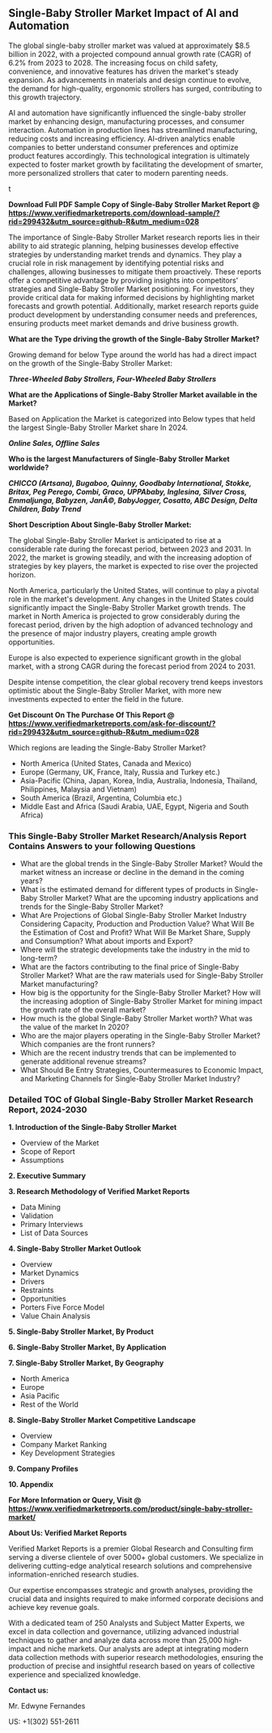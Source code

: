 <h2>Single-Baby Stroller Market Impact of AI and Automation</h2><p>The global single-baby stroller market was valued at approximately $8.5 billion in 2022, with a projected compound annual growth rate (CAGR) of 6.2% from 2023 to 2028. The increasing focus on child safety, convenience, and innovative features has driven the market's steady expansion. As advancements in materials and design continue to evolve, the demand for high-quality, ergonomic strollers has surged, contributing to this growth trajectory.</p><p>AI and automation have significantly influenced the single-baby stroller market by enhancing design, manufacturing processes, and consumer interaction. Automation in production lines has streamlined manufacturing, reducing costs and increasing efficiency. AI-driven analytics enable companies to better understand consumer preferences and optimize product features accordingly. This technological integration is ultimately expected to foster market growth by facilitating the development of smarter, more personalized strollers that cater to modern parenting needs.</p>t</p><p id="" class=""><strong>Download Full PDF Sample Copy of Single-Baby Stroller Market Report @ <a href="https://www.verifiedmarketreports.com/download-sample/?rid=299432&utm_source=github-R&utm_medium=028" target="_blank">https://www.verifiedmarketreports.com/download-sample/?rid=299432&utm_source=github-R&utm_medium=028</a></strong></p><p>The importance of&nbsp;Single-Baby Stroller Market research reports lies in their ability to aid strategic planning, helping businesses develop effective strategies by understanding market trends and dynamics. They play a crucial role in risk management by identifying potential risks and challenges, allowing businesses to mitigate them proactively. These reports offer a competitive advantage by providing insights into competitors' strategies and Single-Baby Stroller Market positioning. For investors, they provide critical data for making informed decisions by highlighting market forecasts and growth potential. Additionally, market research reports guide product development by understanding consumer needs and preferences, ensuring products meet market demands and drive business growth.</p><p><strong>What are the&nbsp;Type driving the growth of the Single-Baby Stroller Market?</strong></p><p id="" class="">Growing demand for below Type around the world has had a direct impact on the growth of the Single-Baby Stroller Market:</p><em><strong>Three-Wheeled Baby Strollers, Four-Wheeled Baby Strollers</strong></em></p><strong>What are the&nbsp;Applications&nbsp;of Single-Baby Stroller Market available in the Market?</strong></p><p id="" class="">Based on Application the Market is categorized into Below types that held the largest Single-Baby Stroller Market share In 2024.</p><em><strong>Online Sales, Offline Sales</strong></em></p><strong>Who is the largest Manufacturers of Single-Baby Stroller Market worldwide?</strong></p><p><em><strong>CHICCO (Artsana), Bugaboo, Quinny, Goodbaby International, Stokke, Britax, Peg Perego, Combi, Graco, UPPAbaby, Inglesina, Silver Cross, Emmaljunga, Babyzen, JanÃ©, BabyJogger, Cosatto, ABC Design, Delta Children, Baby Trend</strong></em></p><p id="" class=""><strong>Short Description About Single-Baby Stroller Market:</strong></p><p>The global Single-Baby Stroller Market is anticipated to rise at a considerable rate during the forecast period, between 2023 and 2031. In 2022, the market is growing steadily, and with the increasing adoption of strategies by key players, the market is expected to rise over the projected horizon.</p><p>North America, particularly the United States, will continue to play a pivotal role in the market's development. Any changes in the United States could significantly impact the Single-Baby Stroller Market growth trends. The market in North America is projected to grow considerably during the forecast period, driven by the high adoption of advanced technology and the presence of major industry players, creating ample growth opportunities.</p><p>Europe is also expected to experience significant growth in the global market, with a strong CAGR during the forecast period from 2024 to 2031.</p><p>Despite intense competition, the clear global recovery trend keeps investors optimistic about the Single-Baby Stroller Market, with more new investments expected to enter the field in the future.</p><p id="" class=""><strong>Get Discount On The Purchase Of This Report @ <a href="https://www.verifiedmarketreports.com/ask-for-discount/?rid=299432&utm_source=github-R&utm_medium=028" target="_blank">https://www.verifiedmarketreports.com/ask-for-discount/?rid=299432&utm_source=github-R&utm_medium=028</a></strong></p>Which regions are leading the Single-Baby Stroller Market?</p><ul><li>North America (United States, Canada and Mexico)</li><li>Europe (Germany, UK, France, Italy, Russia and Turkey etc.)</li><li>Asia-Pacific (China, Japan, Korea, India, Australia, Indonesia, Thailand, Philippines, Malaysia and Vietnam)</li><li>South America (Brazil, Argentina, Columbia etc.)</li><li>Middle East and Africa (Saudi Arabia, UAE, Egypt, Nigeria and South Africa)</li></ul><h3 id="" class="">This Single-Baby Stroller Market Research/Analysis Report Contains Answers to your following Questions</h3><ul><li>What are the global trends in the Single-Baby Stroller Market? Would the market witness an increase or decline in the demand in the coming years?</li><li>What is the estimated demand for different types of products in Single-Baby Stroller Market? What are the upcoming industry applications and trends for the Single-Baby Stroller Market?</li><li>What Are Projections of Global Single-Baby Stroller Market Industry Considering Capacity, Production and Production Value? What Will Be the Estimation of Cost and Profit? What Will Be Market Share, Supply and Consumption? What about imports and Export?</li><li>Where will the strategic developments take the industry in the mid to long-term?</li><li>What are the factors contributing to the final price of Single-Baby Stroller Market? What are the raw materials used for Single-Baby Stroller Market manufacturing?</li><li>How big is the opportunity for the Single-Baby Stroller Market? How will the increasing adoption of Single-Baby Stroller Market for mining impact the growth rate of the overall market?</li><li>How much is the global Single-Baby Stroller Market worth? What was the value of the market In 2020?</li><li>Who are the major players operating in the Single-Baby Stroller Market? Which companies are the front runners?</li><li>Which are the recent industry trends that can be implemented to generate additional revenue streams?</li><li>What Should Be Entry Strategies, Countermeasures to Economic Impact, and Marketing Channels for Single-Baby Stroller Market Industry?</li></ul><h3 id="" class="">Detailed TOC of Global Single-Baby Stroller Market Research Report, 2024-2030</h3><p id="" class=""><strong>1. Introduction of the Single-Baby Stroller Market</strong></p><ul><li>Overview of the Market</li><li>Scope of Report</li><li>Assumptions</li></ul><p id="" class=""><strong>2. Executive Summary</strong></p><p id="" class=""><strong>3. Research Methodology of Verified Market Reports</strong></p><ul><li>Data Mining</li><li>Validation</li><li>Primary Interviews</li><li>List of Data Sources</li></ul><p id="" class=""><strong>4. Single-Baby Stroller Market Outlook</strong></p><ul><li>Overview</li><li>Market Dynamics</li><li>Drivers</li><li>Restraints</li><li>Opportunities</li><li>Porters Five Force Model</li><li>Value Chain Analysis</li></ul><p id="" class=""><strong>5. Single-Baby Stroller Market, By Product</strong></p><p id="" class=""><strong>6. Single-Baby Stroller Market, By Application</strong></p><p id="" class=""><strong>7. Single-Baby Stroller Market, By Geography</strong></p><ul><li>North America</li><li>Europe</li><li>Asia Pacific</li><li>Rest of the World</li></ul><p id="" class=""><strong>8. Single-Baby Stroller Market Competitive Landscape</strong></p><ul><li>Overview</li><li>Company Market Ranking</li><li>Key Development Strategies</li></ul><p id="" class=""><strong>9. Company Profiles</strong></p><p id="" class=""><strong>10. Appendix</strong></p><p id="" class=""><strong>For More Information or Query, Visit @ <a href="https://www.verifiedmarketreports.com/product/single-baby-stroller-market/" target="_blank">https://www.verifiedmarketreports.com/product/single-baby-stroller-market/</a></strong></p><p id="" class=""><strong>About Us: Verified Market Reports</strong></p><p id="" class="">Verified Market Reports is a premier Global Research and Consulting firm serving a diverse clientele of over 5000+ global customers. We specialize in delivering cutting-edge analytical research solutions and comprehensive information-enriched research studies.</p><p id="" class="">Our expertise encompasses strategic and growth analyses, providing the crucial data and insights required to make informed corporate decisions and achieve key revenue goals.</p><p id="" class="">With a dedicated team of 250 Analysts and Subject Matter Experts, we excel in data collection and governance, utilizing advanced industrial techniques to gather and analyze data across more than 25,000 high-impact and niche markets. Our analysts are adept at integrating modern data collection methods with superior research methodologies, ensuring the production of precise and insightful research based on years of collective experience and specialized knowledge.</p><p id="" class=""><strong>Contact us:</strong></p><p id="" class="">Mr. Edwyne Fernandes</p><p id="" class="">US: +1(302) 551-2611</p>